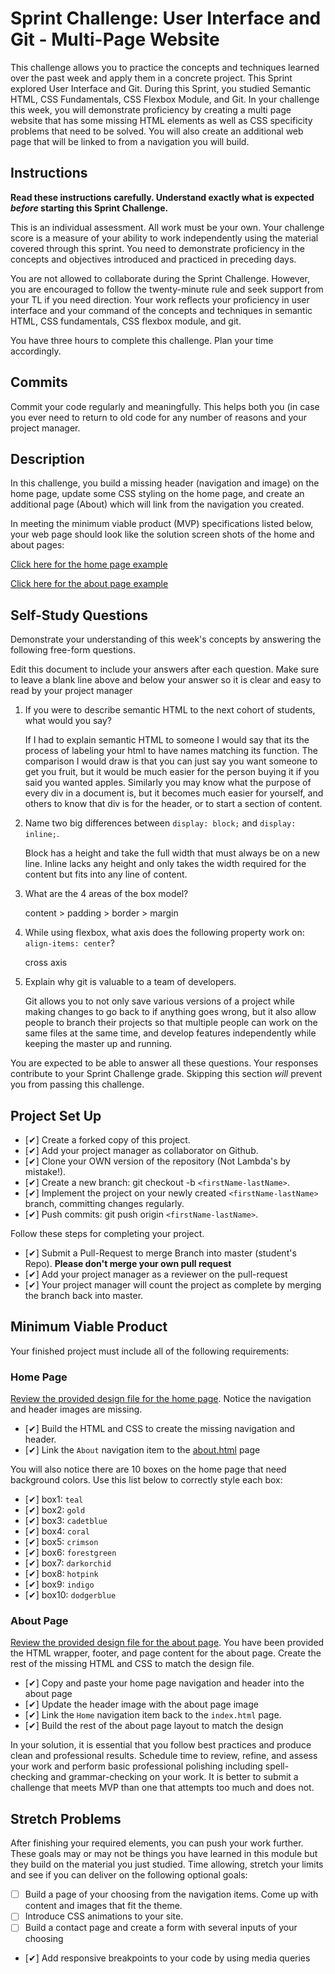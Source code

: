 # Sprint Challenge: User Interface and Git - Multi-Page Website

This challenge allows you to practice the concepts and techniques learned over the past week and apply them in a concrete project. This Sprint explored User Interface and Git. During this Sprint, you studied Semantic HTML, CSS Fundamentals, CSS Flexbox Module, and Git. In your challenge this week, you will demonstrate proficiency by creating a multi page website that has some missing HTML elements as well as CSS specificity problems that need to be solved.  You will also create an additional web page that will be linked to from a navigation you will build.

## Instructions

**Read these instructions carefully. Understand exactly what is expected _before_ starting this Sprint Challenge.**

This is an individual assessment. All work must be your own. Your challenge score is a measure of your ability to work independently using the material covered through this sprint. You need to demonstrate proficiency in the concepts and objectives introduced and practiced in preceding days.

You are not allowed to collaborate during the Sprint Challenge. However, you are encouraged to follow the twenty-minute rule and seek support from your TL if you need direction. Your work reflects your proficiency in user interface and your command of the concepts and techniques in semantic HTML, CSS fundamentals, CSS flexbox module, and git.

You have three hours to complete this challenge. Plan your time accordingly.

## Commits

Commit your code regularly and meaningfully. This helps both you (in case you ever need to return to old code for any number of reasons and your project manager.

## Description

In this challenge, you build a missing header (navigation and image) on the home page, update some CSS styling on the home page, and create an additional page (About) which will link from the navigation you created.

In meeting the minimum viable product (MVP) specifications listed below, your web page should look like the solution screen shots of the home and about pages:

[Click here for the home page example](https://tk-assets.lambdaschool.com/39a49225-8ac9-43da-aa90-514fd60ae99a_sprint-challenge-ui-home-example.png)

[Click here for the about page example](https://tk-assets.lambdaschool.com/ede1bb1a-63ff-4801-8c02-3efa2f603190_sprint-challenge-ui-about-example.png)

## Self-Study Questions

Demonstrate your understanding of this week's concepts by answering the following free-form questions.

Edit this document to include your answers after each question. Make sure to leave a blank line above and below your answer so it is clear and easy to read by your project manager

1. If you were to describe semantic HTML to the next cohort of students, what would you say?

    If I had to explain semantic HTML to someone I would say that its the process of labeling your html to have names matching its function. The comparison I would draw is that you can just say you want someone to get you fruit, but it would be much easier for the person buying it if you said you wanted apples. Similarly you may know what the purpose of every div in a document is, but it becomes much easier for yourself, and others to know that div is for the header, or to start a section of content. 



2. Name two big differences between ```display: block;``` and ```display: inline;```.

    Block has a height and take the full width that must always be on a new line.
    Inline lacks any height and only takes the width required for the content but fits into any line of content.

3. What are the 4 areas of the box model?

    content > padding > border > margin

4. While using flexbox, what axis does the following property work on: ```align-items: center```?

    cross axis

5. Explain why git is valuable to a team of developers.

    Git allows you to not only save various versions of a project while making changes to go back to if anything goes wrong, but it also allow people to branch their projects so that multiple people can work on the same files at the same time, and develop features independently while keeping the master up and running. 

You are expected to be able to answer all these questions. Your responses contribute to your Sprint Challenge grade. Skipping this section *will* prevent you from passing this challenge.

## Project Set Up

- [✔] Create a forked copy of this project.
- [✔] Add your project manager as collaborator on Github.
- [✔] Clone your OWN version of the repository (Not Lambda's by mistake!).
- [✔] Create a new branch: git checkout -b `<firstName-lastName>`.
- [✔] Implement the project on your newly created `<firstName-lastName>` branch, committing changes regularly.
- [✔] Push commits: git push origin `<firstName-lastName>`.
 
Follow these steps for completing your project.

- [✔] Submit a Pull-Request to merge <firstName-lastName> Branch into master (student's  Repo). **Please don't merge your own pull request**
- [✔] Add your project manager as a reviewer on the pull-request
- [✔] Your project manager will count the project as complete by merging the branch back into master.
 


## Minimum Viable Product

Your finished project must include all of the following requirements:

### Home Page

[Review the provided design file for the home page](design-files/home.png).  Notice the navigation and header images are missing.

* [✔] Build the HTML and CSS to create the missing navigation and header.
* [✔] Link the `About` navigation item to the [about.html](about.html) page

You will also notice there are 10 boxes on the home page that need background colors.  Use this list below to correctly style each box:

* [✔] box1: `teal`
* [✔] box2: `gold`
* [✔] box3: `cadetblue`
* [✔] box4: `coral`
* [✔] box5: `crimson`
* [✔] box6: `forestgreen`
* [✔] box7: `darkorchid`
* [✔] box8: `hotpink`
* [✔] box9: `indigo`
* [✔] box10: `dodgerblue`

### About Page

[Review the provided design file for the about page](design-files/about.png). You have been provided the HTML wrapper, footer, and page content for the about page. Create the rest of the missing HTML and CSS to match the design file.

* [✔] Copy and paste your home page navigation and header into the about page
* [✔] Update the header image with the about page image
* [✔] Link the `Home` navigation item back to the `index.html` page.
* [✔] Build the rest of the about page layout to match the design

In your solution, it is essential that you follow best practices and produce clean and professional results. Schedule time to review, refine, and assess your work and perform basic professional polishing including spell-checking and grammar-checking on your work. It is better to submit a challenge that meets MVP than one that attempts too much and does not.

## Stretch Problems

After finishing your required elements, you can push your work further. These goals may or may not be things you have learned in this module but they build on the material you just studied. Time allowing, stretch your limits and see if you can deliver on the following optional goals:

* [ ] Build a page of your choosing from the navigation items.  Come up with content and images that fit the theme.  
* [ ] Introduce CSS animations to your site.
* [ ] Build a contact page and create a form with several inputs of your choosing
* [✔] Add responsive breakpoints to your code by using media queries
